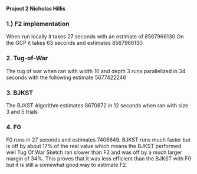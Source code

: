 **Project 2 Nicholas Hillis**

### 1.) F2 implementation
   When run locally it takes 27 seconds with an estimate of 8567966130
   On the GCP it takes 63 seconds and estimates 8567966130


### 2. Tug-of-War
The tug of war when ran with width 10 and depth 3 
runs parallelized in 34 seconds with the following
 estimate 5677422246


### 3. BJKST
The BJKST Algorithm estimates 8670872 in 12 seconds when ran with size 3 and 5 trials


### 4. F0
F0 runs in 27 seconds and estimates 7406649.
BJKST runs much faster but is off by about 17% of the real value which means the BJKST performed well
Tug Of War Sketch ran slower than F2 and was off by a much larger margin of 34%. This proves that it was less efficient
than the BJKST with F0 but it is still a somewhat good way to estimate F2.
